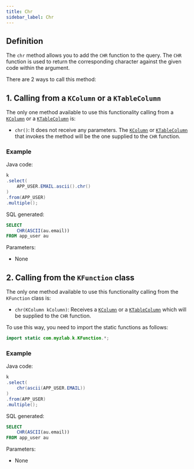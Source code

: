 ```yaml
---
title: Chr
sidebar_label: Chr
---
```


## Definition

The `chr` method allows you to add the `CHR` function to the query. The `CHR` function is used to return the corresponding character against the given code within the argument.

There are 2 ways to call this method:

## 1. Calling from a `KColumn` or a `KTableColumn`

The only one method available to use this functionality calling from a [`KColumn`](/docs/misc/select-list-values#2-kcolumn) or a [`KTableColumn`](/docs/misc/select-list-values#1-ktablecolumn) is:

- `chr()`: It does not receive any parameters. The [`KColumn`](/docs/misc/select-list-values#2-kcolumn) or [`KTableColumn`](/docs/misc/select-list-values#1-ktablecolumn) that invokes the method will be the one supplied to the `CHR` function.

### Example

Java code:

```java
k
.select(
    APP_USER.EMAIL.ascii().chr()
)
.from(APP_USER)
.multiple();
```

SQL generated:

```sql
SELECT
    CHR(ASCII(au.email))
FROM app_user au
```

Parameters:

- None

## 2. Calling from the `KFunction` class

The only one method available to use this functionality calling from the `KFunction` class is:

- `chr(KColumn kColumn)`: Receives a [`KColumn`](/docs/misc/select-list-values#2-kcolumn) or a [`KTableColumn`](/docs/misc/select-list-values#1-ktablecolumn) which will be supplied to the `CHR` function.

To use this way, you need to import the static functions as follows:

```java
import static com.myzlab.k.KFunction.*;
```

### Example

Java code:

```java
k
.select(
    chr(ascii(APP_USER.EMAIL))
)
.from(APP_USER)
.multiple();
```

SQL generated:

```sql
SELECT
    CHR(ASCII(au.email))
FROM app_user au
```

Parameters:

- None